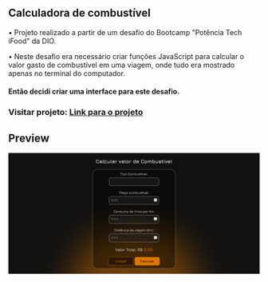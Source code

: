 ## Calculadora de combustível

• Projeto realizado a partir de um desafio do Bootcamp "Potência Tech iFood" da DIO.

• Neste desafio era necessário criar funções JavaScript para calcular o valor gasto de combustível em uma viagem, onde tudo era mostrado apenas no terminal do computador.

#### Então decidi criar uma interface para este desafio.

### Visitar projeto: [Link para o projeto](https://pedro-andre.github.io/Calculadora-Combustivel/)

## Preview

![alt text](image.png)

